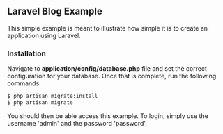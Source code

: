 ## Laravel Blog Example

This simple example is meant to illustrate how simple it is to create an application using Laravel.

### Installation

Navigate to **application/config/database.php** file and set the correct configuration for your database. Once that is complete, run the following commands:

```bash
$ php artisan migrate:install
$ php artisan migrate
```

You should then be able access this example. To login, simply use the username 'admin' and the password 'password'.